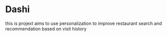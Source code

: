 # Dashi
this is projext aims to use personalization to improve restaurant search and recommendation based on visit history
